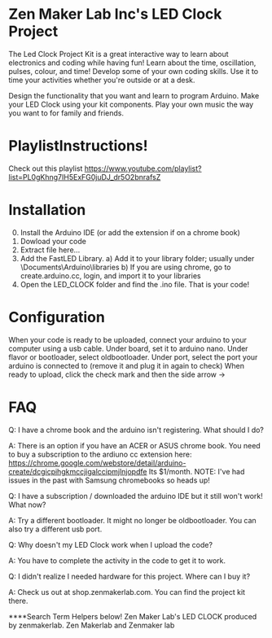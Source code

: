 # Zen Maker Lab Inc's LED Clock Project

The Led Clock Project Kit is a great interactive way to learn about electronics and coding while having fun!  Learn about the time, oscillation, pulses, colour, and time!  Develop some of your own coding skills.  Use it to time your activities whether you're outside or at a desk.

Design the functionality that you want and learn to program Arduino. 
Make your LED Clock using your kit components. 
Play your own music the way you want to for family and friends.

# PlaylistInstructions!
Check out this playlist
https://www.youtube.com/playlist?list=PL0gKhng7IH5ExFG0juDJ_dr5O2bnrafsZ

# Installation

0) Install the Arduino IDE (or add the extension if on a chrome book)
1) Dowload your code
2) Extract file here...
3) Add the FastLED Library.  a) Add it to your library folder; usually under \Documents\Arduino\libraries  b) If you are using chrome, go to create.arduino.cc, login, and import it to your libraries
4) Open the LED_CLOCK folder and find the .ino file.  That is your code!

# Configuration
When your code is ready to be uploaded, connect your arduino to your computer using a usb cable.
Under board, set it to arduino nano.  Under flavor or bootloader, select oldbootloader.
Under port, select the port your arduino is connected to (remove it and plug it in again to check)
When ready to upload, click the check mark and then the side arrow ->

# FAQ
Q: I have a chrome book and the arduino isn't registering.  What should I do?

A: There is an option if you have an ACER or ASUS chrome book.  You need to buy a subscription to the ardiuno cc extension here: https://chrome.google.com/webstore/detail/arduino-create/dcgicpihgkmccjigalccipmjlnjopdfe  Its $1/month.  NOTE: I've had issues in the past with Samsung chromebooks so heads up!

Q: I have a subscription / downloaded the arduino IDE but it still won't work!  What now?

A: Try a different bootloader.  It might no longer be oldbootloader.  You can also try a different usb port.

Q: Why doesn't my LED Clock work when I upload the code?

A: You have to complete the activity in the code to get it to work.

Q: I didn't realize I needed hardware for this project.  Where can I buy it?

A: Check us out at shop.zenmakerlab.com.  You can find the project kit there.

****Search Term Helpers below!
 Zen Maker Lab's LED CLOCK produced by zenmakerlab.  Zen Makerlab and Zenmaker lab

